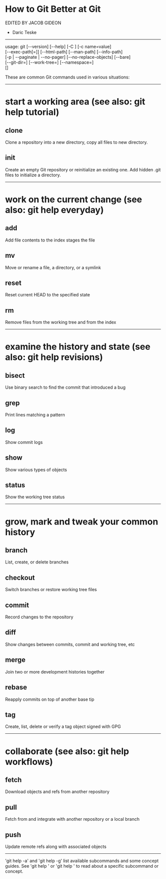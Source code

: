 # How to Git Better at Git


EDITED BY JACOB GIDEON

- Daric Teske
---

usage: git [--version] [--help] [-C <path>] [-c name=value]  
           [--exec-path[=<path>]] [--html-path] [--man-path] [--info-path]  
           [-p | --paginate | --no-pager] [--no-replace-objects] [--bare]  
           [--git-dir=<path>] [--work-tree=<path>] [--namespace=<name>]  
           <command> [<args>]  

These are common Git commands used in various situations:

---
# start a working area (see also: git help tutorial) 
## clone

Clone a repository into a new directory, copy all files to new directory.
## init 

Create an empty Git repository or reinitialize an existing one. Add hidden .git files to initialize a directory.

---

# work on the current change (see also: git help everyday) 
## add 

Add file contents to the index
stages the file

## mv 
Move or rename a file, a directory, or a symlink

## reset 
Reset current HEAD to the specified state

## rm 
Remove files from the working tree and from the index

---

# examine the history and state (see also: git help revisions) 
## bisect 
Use binary search to find the commit that introduced a bug

## grep 
Print lines matching a pattern

## log 
 Show commit logs

## show 
Show various types of objects

## status 
Show the working tree status


---

# grow, mark and tweak your common history 
## branch 
List, create, or delete branches

## checkout 
Switch branches or restore working tree files

## commit 
Record changes to the repository

## diff 
Show changes between commits, commit and working tree, etc

## merge 
Join two or more development histories together

## rebase 
Reapply commits on top of another base tip

## tag 
Create, list, delete or verify a tag object signed with GPG

---

# collaborate (see also: git help workflows) 
## fetch 
Download objects and refs from another repository

## pull 
Fetch from and integrate with another repository or a local branch

## push 
Update remote refs along with associated objects

---
'git help -a' and 'git help -g' list available subcommands and some
concept guides. See 'git help <command>' or 'git help <concept>'
to read about a specific subcommand or concept.
